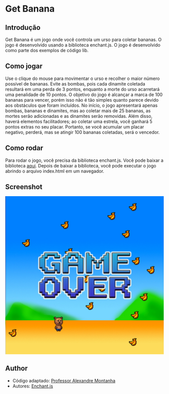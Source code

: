 # Get Banana

## Introdução

Get Banana é um jogo onde você controla um urso para coletar bananas. O jogo é desenvolvido usando a biblioteca enchant.js. O jogo é desenvolvido como parte dos exemplos de código lib.

## Como jogar
Use o clique do mouse para movimentar o urso e recolher o maior número possível de bananas. Evite as bombas, pois cada dinamite coletada resultará em uma perda de 3 pontos, enquanto a morte do urso acarretará uma penalidade de 10 pontos. O objetivo do jogo é alcançar a marca de 100 bananas para vencer, porém isso não é tão simples quanto parece devido aos obstáculos que foram incluídos. No início, o jogo apresentará apenas bombas, bananas e dinamites, mas ao coletar mais de 25 bananas, as mortes serão adicionadas e as dinamites serão removidas. Além disso, haverá elementos facilitadores; ao coletar uma estrela, você ganhará 5 pontos extras no seu placar. Portanto, se você acumular um placar negativo, perderá, mas se atingir 100 bananas coletadas, será o vencedor.

## Como rodar

Para rodar o jogo, você precisa da biblioteca enchant.js. Você pode baixar a biblioteca [aqui](https://www.javascripting.com/view/enchant-js). Depois de baixar a biblioteca, você pode executar o jogo abrindo o arquivo index.html em um navegador.

## Screenshot

![Get Banana](./screenshot.jpeg)

## Author

- Código adaptado: [Professor Alexandre Montanha](https://www.linkedin.com/in/professor-montanha/)
- Autores: [Enchant.js](https://github.com/ghelia/enchant.js-builds)
